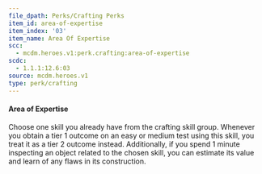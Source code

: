 ```yaml
---
file_dpath: Perks/Crafting Perks
item_id: area-of-expertise
item_index: '03'
item_name: Area Of Expertise
scc:
  - mcdm.heroes.v1:perk.crafting:area-of-expertise
scdc:
  - 1.1.1:12.6:03
source: mcdm.heroes.v1
type: perk/crafting
---
```


#### Area of Expertise

Choose one skill you already have from the crafting skill group. Whenever you obtain a tier 1 outcome on an easy or medium test using this skill, you treat it as a tier 2 outcome instead. Additionally, if you spend 1 minute inspecting an object related to the chosen skill, you can estimate its value and learn of any flaws in its construction.
